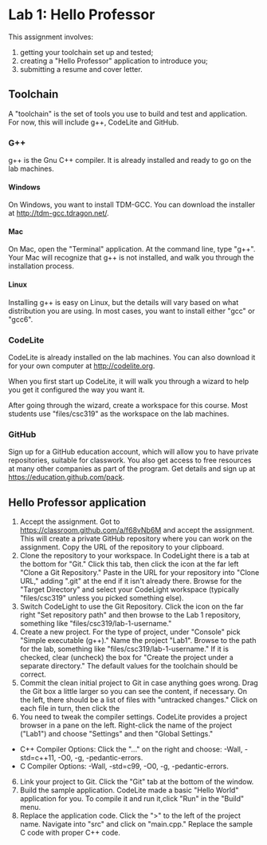 # Lab 1: Hello Professor

This assignment involves: 
1) getting your toolchain set up and tested; 
2) creating a "Hello Professor" application to introduce you;
3) submitting a resume and cover letter.

## Toolchain
A "toolchain" is the set of tools you use to build and test and application. For now, this will include g++, CodeLite and GitHub.

### G++
g++ is the Gnu C++ compiler. It is already installed and ready to go on the lab machines. 

#### Windows
On Windows, you want to install TDM-GCC. You can download the installer at http://tdm-gcc.tdragon.net/.

#### Mac
On Mac, open the "Terminal" application. At the command line, type "g++". Your Mac will recognize that g++ is not installed, and walk you through the installation process.

#### Linux
Installing g++ is easy on Linux, but the details will vary based on what distribution you are using.
In most cases, you want to install either "gcc" or "gcc6".

### CodeLite
CodeLite is already installed on the lab machines. You can also download it for your own computer at http://codelite.org.

When you first start up CodeLite, it will walk you through a wizard to help you get it configured the way you want it. 

After going through the wizard, create a workspace for this course. Most students use "files/csc319" as the workspace on the lab machines. 

### GitHub
Sign up for a GitHub education account, which will allow you to have private repositories, suitable for classwork. You also get access
to free resources at many other companies as part of the program. Get details and sign up at https://education.github.com/pack.

## Hello Professor application
1) Accept the assignment. Got to https://classroom.github.com/a/f68vNb6M and accept the assignment. This will create a private GitHub repository where you can work on the assignment. Copy the URL of the repository to your clipboard.
2) Clone the repository to your workspace. In CodeLight there is a tab at the bottom for "Git." Click this tab, then click the icon at the far left "Clone a Git Repository." Paste in the URL for your repository into "Clone URL," adding ".git" at the end if it isn't already there. Browse for the "Target Directory" and select your CodeLight workspace (typically "files/csc319" unless you picked something else).
3) Switch CodeLight to use the Git Repository. Click the icon on the far right "Set repository path" and then browse to the Lab 1 repository, something like "files/csc319/lab-1-username."
4) Create a new project. For the type of project, under "Console" pick "Simple executable (g++)." Name the project "Lab1". Browse to the path for the lab, something like "files/csc319/lab-1-username." If it is checked, clear (uncheck) the box
for "Create the project under a separate directory." The default values for the toolchain should be correct.
5) Commit the clean initial project to Git in case anything goes wrong. Drag the Git box a little larger so you can see the content, if necessary. On the left, there should be a list of files with "untracked changes." Click on each file in turn, then click the 
5) You need to tweak the compiler settings. CodeLite provides a project browser in a pane on the left. 
Right-click the name of the project ("Lab1") and choose "Settings" and then "Global Settings."
- C++ Compiler Options: Click the "..." on the right and choose: -Wall, -std=c++11, -O0, -g, -pedantic-errors.
- C Compiler Options: -Wall, -std=c99, -O0, -g, -pedantic-errors.
6) Link your project to Git. Click the "Git" tab at the bottom of the window. 
7) Build the sample application. CodeLite made a basic "Hello World" application for you. To compile it and run it,click "Run" in the "Build" menu.
8) Replace the application code. Click the ">" to the left of the project name. Navigate into "src" and click on "main.cpp." Replace the sample C code with proper C++ code.
